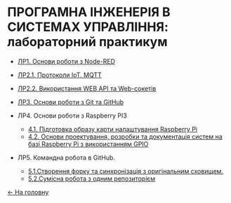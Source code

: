 # **ПРОГРАМНА ІНЖЕНЕРІЯ В СИСТЕМАХ УПРАВЛІННЯ**: лабораторний практикум 

- [ЛР1. Основи роботи з Node-RED](lab1NodeRED.md)
- [ЛР2.1. Протоколи IoT. MQTT](lab2MQTT.md)
- [ЛР2.2. Використання WEB API та Web-сокетів](lab2WEBAPI.md)
- [ЛР3. Основи роботи з Git та GitHub](lab3Git.md)
- ЛР4. Основи роботи з Raspberry PI3
  - [4.1. Підготовка образу карти налаштування Raspberry Pi](lab4_1_RPIConfig.md)
  - [4.2. Основи проектування, розробки та документація систем на базі Raspberry Pi з використанням GPIO](lab4_2_RPIProg.md)

- ЛР5. Командна робота в GitHub.
  - [5.1.Створення форку та синхронізація з оригінальним сховищем.](lab5_1GitHubFork.md)
  - [5.2.Сумісна робота з одним репозиторієм](lab5_2GitHubCollabor.md)



[<- На головну](../)
